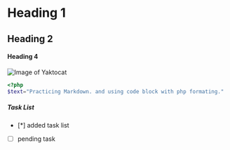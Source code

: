 # Heading 1
## Heading 2
#### Heading 4

![Image of Yaktocat](https://octodex.github.com/images/yaktocat.png)


``` php
<?php
$text="Practicing Markdown. and using code block with php formating."
```
##### Task List
- [*] added task list
- [ ] pending task
